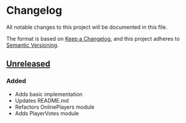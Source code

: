 # Changelog

All notable changes to this project will be documented in this file.

The format is based on [Keep a Changelog](https://keepachangelog.com/en/1.0.0/),
and this project adheres to [Semantic Versioning](https://semver.org/spec/v2.0.0.html).

## [Unreleased]

### Added

- Adds basic implementation
- Updates README.md
- Refactors OnlinePlayers module
- Adds PlayerVotes module

[unreleased]: https://github.com/joestr/Uwmc.Ps/compare/e2a191631...HEAD
